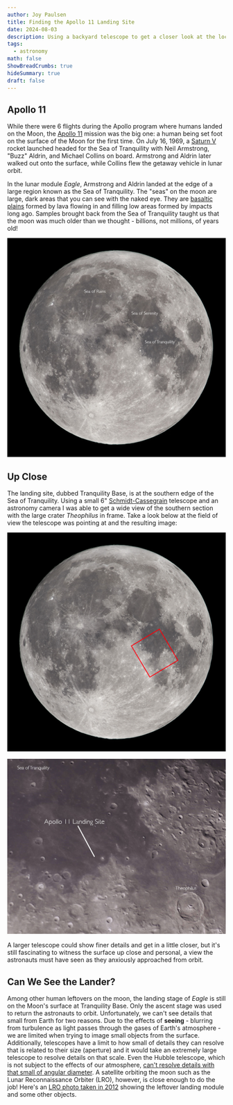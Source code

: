 ```yaml
---
author: Joy Paulsen
title: Finding the Apollo 11 Landing Site
date: 2024-08-03
description: Using a backyard telescope to get a closer look at the location where humans first landed on the moon
tags:
  - astronomy
math: false
ShowBreadCrumbs: true
hideSummary: true
draft: false
---
```


## Apollo 11

While there were 6 flights during the Apollo program where humans landed on the Moon, the [Apollo 11](https://www.nasa.gov/mission/apollo-11/) mission was the big one: a human being set foot on the surface of the Moon for the first time. On July 16, 1969, a [Saturn V](https://en.wikipedia.org/wiki/Saturn_V) rocket launched headed for the Sea of Tranquility with Neil Armstrong, "Buzz" Aldrin, and Michael Collins on board. Armstrong and Aldrin later walked out onto the surface, while Collins flew the getaway vehicle in lunar orbit.

In the lunar module _Eagle_, Armstrong and Aldrin landed at the edge of a large region known as the Sea of Tranquility. The "seas" on the moon are large, dark areas that you can see with the naked eye. They are [basaltic plains](https://en.wikipedia.org/wiki/Lunar_mare) formed by lava flowing in and filling low areas formed by impacts long ago. Samples brought back from the Sea of Tranquility taught us that the moon was much older than we thought - billions, not millions, of years old!

![](./images/moon_mare.jpg#center)

## Up Close

The landing site, dubbed Tranquility Base, is at the southern edge of the Sea of Tranquility. Using a small 6" [Schmidt-Cassegrain](https://en.wikipedia.org/wiki/Schmidt%E2%80%93Cassegrain_telescope) telescope and an astronomy camera I was able to get a wide view of the southern section with the large crater _Theophilus_ in frame. Take a look below at the field of view the telescope was pointing at and the resulting image:

![](./images/moon_highlighted.jpg#center)

![](./images/surface_labeled.jpg#center)

A larger telescope could show finer details and get in a little closer, but it's still fascinating to witness the surface up close and personal, a view the astronauts must have seen as they anxiously approached from orbit.

## Can We See the Lander?

Among other human leftovers on the moon, the landing stage of _Eagle_ is still on the Moon's surface at Tranquility Base. Only the ascent stage was used to return the astronauts to orbit. Unfortunately, we can't see details that small from Earth for two reasons. Due to the effects of **seeing** - blurring from turbulence as light passes through the gases of Earth's atmosphere - we are limited when trying to image small objects from the surface. Additionally, telescopes have a limit to how small of details they can resolve that is related to their size (aperture) and it would take an extremely large telescope to resolve details on that scale. Even the Hubble telescope, which is not subject to the effects of our atmosphere, [can't resolve details with that small of angular diameter](https://www.highpointscientific.com/astronomy-hub/post/night-sky-news/can-we-see-the-flag-on-the-moon). A satellite orbiting the moon such as the Lunar Reconnaissance Orbiter (LRO), however, is close enough to do the job! Here's an [LRO photo taken in 2012](https://www.space.com/14874-apollo-11-landing-site-moon-photo.html) showing the leftover landing module and some other objects.
